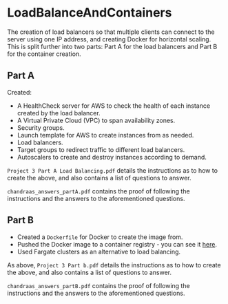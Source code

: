 # LoadBalanceAndContainers

The creation of load balancers so that multiple clients can connect to the server using one IP address, and creating Docker for horizontal scaling. This is split further into two parts: Part A for the load balancers and Part B for the container creation.

## Part A

Created:
- A HealthCheck server for AWS to check the health of each instance created by the load balancer.
- A Virtual Private Cloud (VPC) to span availability zones.
- Security groups.
- Launch template for AWS to create instances from as needed.
- Load balancers.
- Target groups to redirect traffic to different load balancers.
- Autoscalers to create and destroy instances according to demand.

`Project 3 Part A Load Balancing.pdf` details the instructions as to how to create the above, and also contains a list of questions to answer.

`chandraas_answers_partA.pdf` contains the proof of following the instructions and the answers to the aforementioned questions.

## Part B

- Created a `Dockerfile` for Docker to create the image from.
- Pushed the Docker image to a container registry - you can see it [here](https://hub.docker.com/u/raashnachand/).
- Used Fargate clusters as an alternative to load balancing.

As above, `Project 3 Part b.pdf` details the instructions as to how to create the above, and also contains a list of questions to answer.

`chandraas_answers_partB.pdf` contains the proof of following the instructions and the answers to the aforementioned questions.